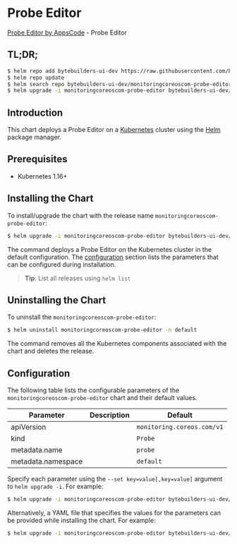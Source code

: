 # Probe Editor

[Probe Editor by AppsCode](https://byte.builders) - Probe Editor

## TL;DR;

```bash
$ helm repo add bytebuilders-ui-dev https://raw.githubusercontent.com/bytebuilders/ui-wizards/
$ helm repo update
$ helm search repo bytebuilders-ui-dev/monitoringcoreoscom-probe-editor --version=v0.4.17
$ helm upgrade -i monitoringcoreoscom-probe-editor bytebuilders-ui-dev/monitoringcoreoscom-probe-editor -n default --create-namespace --version=v0.4.17
```

## Introduction

This chart deploys a Probe Editor on a [Kubernetes](http://kubernetes.io) cluster using the [Helm](https://helm.sh) package manager.

## Prerequisites

- Kubernetes 1.16+

## Installing the Chart

To install/upgrade the chart with the release name `monitoringcoreoscom-probe-editor`:

```bash
$ helm upgrade -i monitoringcoreoscom-probe-editor bytebuilders-ui-dev/monitoringcoreoscom-probe-editor -n default --create-namespace --version=v0.4.17
```

The command deploys a Probe Editor on the Kubernetes cluster in the default configuration. The [configuration](#configuration) section lists the parameters that can be configured during installation.

> **Tip**: List all releases using `helm list`

## Uninstalling the Chart

To uninstall the `monitoringcoreoscom-probe-editor`:

```bash
$ helm uninstall monitoringcoreoscom-probe-editor -n default
```

The command removes all the Kubernetes components associated with the chart and deletes the release.

## Configuration

The following table lists the configurable parameters of the `monitoringcoreoscom-probe-editor` chart and their default values.

|     Parameter      | Description |                Default                |
|--------------------|-------------|---------------------------------------|
| apiVersion         |             | <code>monitoring.coreos.com/v1</code> |
| kind               |             | <code>Probe</code>                    |
| metadata.name      |             | <code>probe</code>                    |
| metadata.namespace |             | <code>default</code>                  |


Specify each parameter using the `--set key=value[,key=value]` argument to `helm upgrade -i`. For example:

```bash
$ helm upgrade -i monitoringcoreoscom-probe-editor bytebuilders-ui-dev/monitoringcoreoscom-probe-editor -n default --create-namespace --version=v0.4.17 --set apiVersion=monitoring.coreos.com/v1
```

Alternatively, a YAML file that specifies the values for the parameters can be provided while
installing the chart. For example:

```bash
$ helm upgrade -i monitoringcoreoscom-probe-editor bytebuilders-ui-dev/monitoringcoreoscom-probe-editor -n default --create-namespace --version=v0.4.17 --values values.yaml
```
